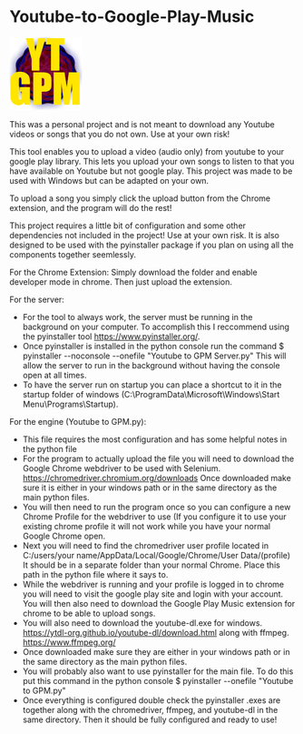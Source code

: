 # Youtube-to-Google-Play-Music

![Icon](https://raw.githubusercontent.com/Brightwater/Youtube-to-Google-Play-Music/master/YouTube_to_GPM%20Chrome%20Extension/YouTube%20to%20GPM/icon.png)

This was a personal project and is not meant to download any Youtube videos or songs that you do not own. Use at your own risk!

This tool enables you to upload a video (audio only) from youtube to your google play library. This lets you upload your own songs to listen to that you have available on Youtube but not google play. This project was made to be used with Windows but can be adapted on your own.

To upload a song you simply click the upload button from the Chrome extension, and the program will do the rest!

This project requires a little bit of configuration and some other dependencies not included in the project! Use at your own risk. It is also designed to be used with the pyinstaller package if you plan on using all the components together seemlessly.

For the Chrome Extension:
  Simply download the folder and enable developer mode in chrome. Then just upload the extension.
  
For the server:
  - For the tool to always work, the server must be running in the background on your computer. To accomplish this I reccommend using the     pyinstaller tool https://www.pyinstaller.org/.
  - Once pyinstaller is installed in the python console run the command $ pyinstaller --noconsole --onefile "Youtube to GPM Server.py"
    This will allow the server to run in the background without having the console open at all times.
  - To have the server run on startup you can place a shortcut to it in the startup folder of windows (C:\ProgramData\Microsoft\Windows\Start         Menu\Programs\Startup).
  
For the engine (Youtube to GPM.py):
  - This file requires the most configuration and has some helpful notes in the python file
  - For the program to actually upload the file you will need to download the Google Chrome webdriver to be used with Selenium. https://chromedriver.chromium.org/downloads Once downloaded make sure it is either in your windows path or in the same directory as the main python files.
  - You will then need to run the program once so you can configure a new Chrome Profile for the webdriver to use (If you configure it to   use your existing chrome profile it will not work while you have your normal Google Chrome open.
  - Next you will need to find the chromedriver user profile located in C:/users/your name/AppData/Local/Google/Chrome/User Data/(profile) It should be in a separate folder than your normal Chrome. Place this path in the python file where it says to.
  - While the webdriver is running and your profile is logged in to chrome you will need to visit the google play site and login with     your account. You will then also need to download the Google Play Music extension for chrome to be able to upload songs.
  - You will also need to download the youtube-dl.exe for windows. https://ytdl-org.github.io/youtube-dl/download.html along with ffmpeg. https://www.ffmpeg.org/
  - Once downloaded make sure they are either in your windows path or in the same directory as the main python files.
  - You will probably also want to use pyinstaller for the main file. To do this put this command in the python console $ pyinstaller --onefile "Youtube to GPM.py"
  - Once everything is configured double check the pyinstaller .exes are together along with the chromedriver, ffmpeg, and youtube-dl in the same directory. Then it should be fully configured and ready to use!
